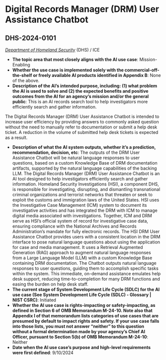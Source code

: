 # Digital Records Manager (DRM) User Assistance Chatbot
## DHS-2024-0101
_[Department of Homeland Security](<../3_agency/Department of Homeland Security.md>)_ (DHS) / ICE


+ **The topic area that most closely aligns with the AI use case**: Mission-Enabling
+ **Whether the use case is implemented solely with the commercial-off-the-shelf or freely available AI products identified in Appendix B**: None of the above.
+ **Description of the AI’s intended purpose, including: (1) what problem the AI is used to solve and (2) the expected benefits and positive outcomes from the AI for an agency’s mission and/or the general public**: This is an AI records search tool to help investigators more efficiently search and gather information. 

The Digital Records Manager (DRM) User Assistance Chatbot is intended to increase user efficiency by providing answers to commonly asked question without the need to manually refer to documentation or submit a help desk ticket.  A reduction in the volume of submitted help desk tickets is expected as a result.
+ **Description of what the AI system outputs, whether it’s a prediction, recommendation, decision, etc**: The outputs of the DRM User Assistance Chatbot will be natural language responses to user questions, based on a custom Knowledge Base of DRM documentation artifacts, supported by the natural language capabilities of the backing LLM.
The Digital Records Manager (DRM) User Assistance Chatbot is an AI tool designed to help investigators efficiently search and gather information. Homeland Security Investigations (HSI), a component DHS, is responsible for investigating, disrupting, and dismantling transnational criminal organizations and terrorist networks that threaten or seek to exploit the customs and immigration laws of the United States. HSI uses the Investigative Case Management (ICM) system to document its investigative activities and has integrated the DRM with ICM to manage digital media associated with investigations. Together, ICM and DRM serve as HSI’s official system of record for investigative case data, ensuring compliance with the National Archives and Records Administration’s mandate for fully electronic records. The HSI DRM User Assistance Chatbot provides users with a consistent location in the DRM interface to pose natural language questions about using the application for case and media management.  It uses a Retrieval Augmented Generation (RAG) approach to augment natural language responses from a Large Language Model (LLM) with a custom Knowledge Base containing DRM documentation. The Chatbot outputs natural language responses to user questions, guiding them to accomplish specific tasks within the system. This immediate, on-demand assistance emulates help desk support, reducing time-to-completion for many DRM functions and easing the burden on help desk staff. 
+ **The current stage of System Development Life Cycle (SDLC) for the AI use case (See System Development Life Cycle (SDLC) - Glossary | NIST CSRC)**: Initiated
+ **Whether the AI use case is rights-impacting or safety-impacting, as defined in Section 6 of OMB Memorandum M-24-10. Note also that Appendix I of that memorandum lists categories of use cases that are presumed by default to impact rights and safety. If your use case falls into those lists, you must not answer “neither” to this question without a formal determination made by your agency’s Chief AI Officer, pursuant to Section 5(b) of OMB Memorandum M-24-10**: Neither
+ **Date when the AI use case’s purpose and high-level requirements were first defined**: 9/10/2024